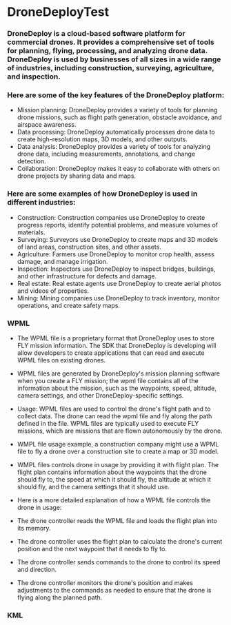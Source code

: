 # DroneDeployTest

### DroneDeploy is a cloud-based software platform for commercial drones. It provides a comprehensive set of tools for planning, flying, processing, and analyzing drone data. DroneDeploy is used by businesses of all sizes in a wide range of industries, including construction, surveying, agriculture, and inspection.

### Here are some of the key features of the DroneDeploy platform:

- Mission planning: DroneDeploy provides a variety of tools for planning drone missions, such as flight path generation, obstacle avoidance, and airspace awareness.
- Data processing: DroneDeploy automatically processes drone data to create high-resolution maps, 3D models, and other outputs.
- Data analysis: DroneDeploy provides a variety of tools for analyzing drone data, including measurements, annotations, and change detection.
- Collaboration: DroneDeploy makes it easy to collaborate with others on drone projects by sharing data and maps.

### Here are some examples of how DroneDeploy is used in different industries:

- Construction: Construction companies use DroneDeploy to create progress reports, identify potential problems, and measure volumes of materials.
- Surveying: Surveyors use DroneDeploy to create maps and 3D models of land areas, construction sites, and other assets.
- Agriculture: Farmers use DroneDeploy to monitor crop health, assess damage, and manage irrigation.
- Inspection: Inspectors use DroneDeploy to inspect bridges, buildings, and other infrastructure for defects and damage.
- Real estate: Real estate agents use DroneDeploy to create aerial photos and videos of properties.
- Mining: Mining companies use DroneDeploy to track inventory, monitor operations, and create safety maps.


### WPML 

- The WPML file is a proprietary format that DroneDeploy uses to store FLY mission information. The SDK that DroneDeploy is developing will allow developers to create applications that can read and execute WPML files on existing drones.

- WPML files are generated by DroneDeploy's mission planning software when you create a FLY mission; the wpml file contains all of the information about the mission, such as the waypoints, speed, altitude, camera settings, and other DroneDeploy-specific settings.
- Usage: WPML files are used to control the drone's flight path and to collect data. The drone can read the wpml file and fly along the path defined in the file. WPML files are typically used to execute FLY missions, which are missions that are flown autonomously by the drone.

- WMPL file usage example, a construction company might use a WPML file to fly a drone over a construction site to create a map or 3D model.
- WMPL files controls drone in usage by providing it with flight plan. The flight plan contains information about the waypoints that the drone should fly to, the speed at which it should fly, the altitude at which it should fly, and the camera settings that it should use.

- Here is a more detailed explanation of how a WPML file controls the drone in usage:

- The drone controller reads the WPML file and loads the flight plan into its memory.
- The drone controller uses the flight plan to calculate the drone's current position and the next waypoint that it needs to fly to.
- The drone controller sends commands to the drone to control its speed and direction.
- The drone controller monitors the drone's position and makes adjustments to the commands as needed to ensure that the drone is flying along the planned path.

### KML 


